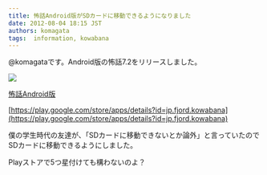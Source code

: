 ```yaml
---
title: 怖話Android版がSDカードに移動できるようになりました
date: 2012-08-04 18:15 JST
authors: komagata
tags:  information, kowabana
---
```

@komagataです。Android版の怖話7.2をリリースしました。

[![](https://lh4.ggpht.com/UTYQFTJkZvIxsKdf4R1vs0_FcZlmksgydWuQZaadfShuXSEIRHN6ly0XFgksrHgtVvM)](https://play.google.com/store/apps/details?id=jp.fjord.kowabana)

[怖話Android版](https://play.google.com/store/apps/details?id=jp.fjord.kowabana)  

 [https://play.google.com/store/apps/details?id=jp.fjord.kowabana](https://play.google.com/store/apps/details?id=jp.fjord.kowabana)

僕の学生時代の友達が、「SDカードに移動できないとか論外」と言っていたのでSDカードに移動できるようにしました。

Playストアで5つ星付けても構わないのよ？
